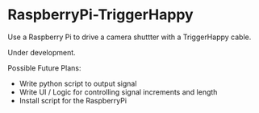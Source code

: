 RaspberryPi-TriggerHappy
========================

Use a Raspberry Pi to drive a camera shuttter with a TriggerHappy cable.

Under development.

Possible Future Plans:
- Write python script to output signal
- Write UI / Logic for controlling signal increments and length
- Install script for the RaspberryPi
